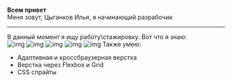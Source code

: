 <b>Всем привет</b>
<br>
Меня зовут, Цыганков Илья, я начинающий разрабочик
___
В данный момент я ищу работу\стажировку. Вот что я знаю:
<br>
![img](https://github.com/iJustified/icons/blob/main/img/icons8-html-5.svg) ![img](https://github.com/iJustified/icons/blob/main/img/icons8-css3.svg) ![img](https://github.com/iJustified/icons/blob/main/img/icons8-javascript.svg) ![img](https://github.com/iJustified/icons/blob/main/img/icons8-sass.svg) ![img](https://github.com/iJustified/icons/blob/main/img/icons8-gulp.svg)
Также умею:
- Адаптивная и кроссбраузерная верстка
- Верстка через Flexbox и Grid
- CSS спрайты

